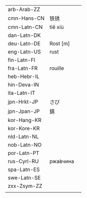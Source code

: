 | | | |
|-|-|-|
| arb-Arab-ZZ |  |  |
| cmn-Hans-CN | 铁锈 |  |
| cmn-Latn-CN | tiě xiù |  |
| dan-Latn-DK |  |  |
| deu-Latn-DE | Rost [m] |  |
| eng-Latn-US | rust |  |
| fin-Latn-FI |  |  |
| fra-Latn-FR | rouille |  |
| heb-Hebr-IL |  |  |
| hin-Deva-IN |  |  |
| ita-Latn-IT |  |  |
| jpn-Hrkt-JP | さび |  |
| jpn-Jpan-JP | 錆 |  |
| kor-Hang-KR |  |  |
| kor-Kore-KR |  |  |
| nld-Latn-NL |  |  |
| nob-Latn-NO |  |  |
| por-Latn-PT |  |  |
| rus-Cyrl-RU | ржа́вчина |  |
| spa-Latn-ES |  |  |
| swe-Latn-SE |  |  |
| zxx-Zsym-ZZ |  |  |
|  |  |  |